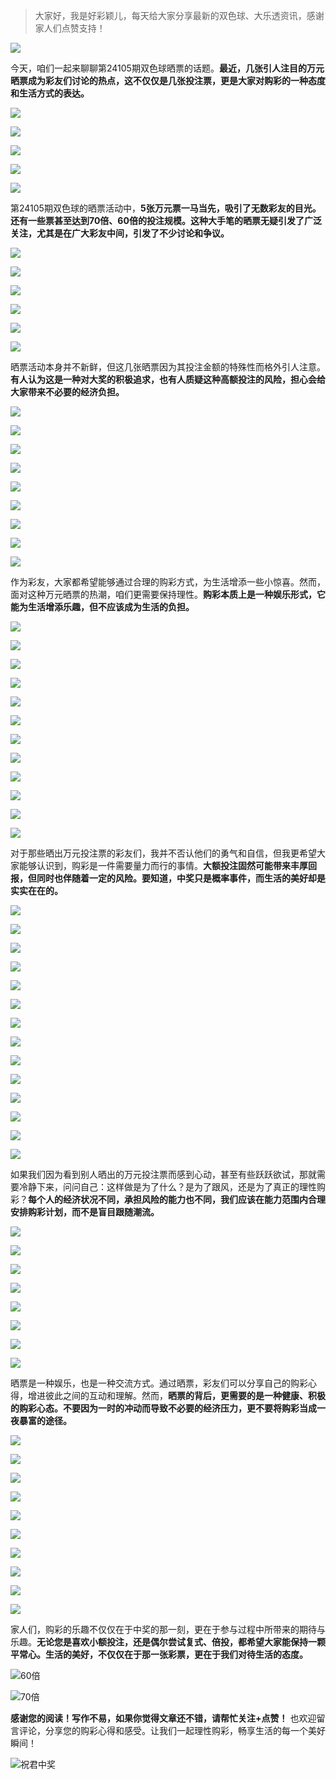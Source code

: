 > 大家好，我是好彩颖儿，每天给大家分享最新的双色球、大乐透资讯，感谢家人们点赞支持！

![](https://cdn.jsdelivr.net/gh/wangwenjie1314/PicCDN/2024-7-11/1720660897499-image.png)



今天，咱们一起来聊聊第24105期双色球晒票的话题。**最近，几张引人注目的万元晒票成为彩友们讨论的热点，这不仅仅是几张投注票，更是大家对购彩的一种态度和生活方式的表达。**


![](https://cdn.jsdelivr.net/gh/wangwenjie1314/PicCDN/2024-9-10/1725949850981-image.png)


![](https://cdn.jsdelivr.net/gh/wangwenjie1314/PicCDN/2024-9-10/1725949940959-image.png)


![](https://cdn.jsdelivr.net/gh/wangwenjie1314/PicCDN/2024-9-10/1725948869182-image.png)


![](https://cdn.jsdelivr.net/gh/wangwenjie1314/PicCDN/2024-9-10/1725949759998-image.png)


![](https://cdn.jsdelivr.net/gh/wangwenjie1314/PicCDN/2024-9-10/1725949901923-image.png)


第24105期双色球的晒票活动中，**5张万元票一马当先，吸引了无数彩友的目光。还有一些票甚至达到70倍、60倍的投注规模。这种大手笔的晒票无疑引发了广泛关注，尤其是在广大彩友中间，引发了不少讨论和争议。**

![](https://cdn.jsdelivr.net/gh/wangwenjie1314/PicCDN/2024-9-10/1725949690713-image.png)


![](https://cdn.jsdelivr.net/gh/wangwenjie1314/PicCDN/2024-9-10/1725949643410-image.png)


![](https://cdn.jsdelivr.net/gh/wangwenjie1314/PicCDN/2024-9-10/1725966874367-image.png)



![](https://cdn.jsdelivr.net/gh/wangwenjie1314/PicCDN/2024-9-10/1725966778459-image.png)

![](https://cdn.jsdelivr.net/gh/wangwenjie1314/PicCDN/2024-9-10/1725966767564-image.png)

![](https://cdn.jsdelivr.net/gh/wangwenjie1314/PicCDN/2024-9-10/1725966733484-image.png)


晒票活动本身并不新鲜，但这几张晒票因为其投注金额的特殊性而格外引人注意。**有人认为这是一种对大奖的积极追求，也有人质疑这种高额投注的风险，担心会给大家带来不必要的经济负担。**


![](https://cdn.jsdelivr.net/gh/wangwenjie1314/PicCDN/2024-9-10/1725967264154-image.png)

![](https://cdn.jsdelivr.net/gh/wangwenjie1314/PicCDN/2024-9-10/1725966975770-image.png)

![](https://cdn.jsdelivr.net/gh/wangwenjie1314/PicCDN/2024-9-10/1725966967254-image.png)

![](https://cdn.jsdelivr.net/gh/wangwenjie1314/PicCDN/2024-9-10/1725966942818-image.png)


![](https://cdn.jsdelivr.net/gh/wangwenjie1314/PicCDN/2024-9-10/1725948926986-image.png)


![](https://cdn.jsdelivr.net/gh/wangwenjie1314/PicCDN/2024-9-10/1725949606908-image.png)


![](https://cdn.jsdelivr.net/gh/wangwenjie1314/PicCDN/2024-9-10/1725949549029-image.png)


![](https://cdn.jsdelivr.net/gh/wangwenjie1314/PicCDN/2024-9-10/1725949501589-image.png)


![](https://cdn.jsdelivr.net/gh/wangwenjie1314/PicCDN/2024-9-10/1725949029926-image.png)



作为彩友，大家都希望能够通过合理的购彩方式，为生活增添一些小惊喜。然而，面对这种万元晒票的热潮，咱们更需要保持理性。**购彩本质上是一种娱乐形式，它能为生活增添乐趣，但不应该成为生活的负担。**

![](https://cdn.jsdelivr.net/gh/wangwenjie1314/PicCDN/2024-9-10/1725967073265-image.png)

![](https://cdn.jsdelivr.net/gh/wangwenjie1314/PicCDN/2024-9-10/1725967060617-image.png)

![](https://cdn.jsdelivr.net/gh/wangwenjie1314/PicCDN/2024-9-10/1725967030401-image.png)


![](https://cdn.jsdelivr.net/gh/wangwenjie1314/PicCDN/2024-9-10/1725967018752-image.png)

![](https://cdn.jsdelivr.net/gh/wangwenjie1314/PicCDN/2024-9-10/1725967003620-image.png)

![](https://cdn.jsdelivr.net/gh/wangwenjie1314/PicCDN/2024-9-10/1725966998194-image.png)

![](https://cdn.jsdelivr.net/gh/wangwenjie1314/PicCDN/2024-9-10/1725966988283-image.png)


![](https://cdn.jsdelivr.net/gh/wangwenjie1314/PicCDN/2024-9-10/1725948916753-image.png)

![](https://cdn.jsdelivr.net/gh/wangwenjie1314/PicCDN/2024-9-10/1725948876129-image.png)

![](https://cdn.jsdelivr.net/gh/wangwenjie1314/PicCDN/2024-9-10/1725949490875-image.png)

![](https://cdn.jsdelivr.net/gh/wangwenjie1314/PicCDN/2024-9-10/1725949481400-image.png)


![](https://cdn.jsdelivr.net/gh/wangwenjie1314/PicCDN/2024-9-10/1725949466698-image.png)


对于那些晒出万元投注票的彩友们，我并不否认他们的勇气和自信，但我更希望大家能够认识到，购彩是一件需要量力而行的事情。**大额投注固然可能带来丰厚回报，但同时也伴随着一定的风险。要知道，中奖只是概率事件，而生活的美好却是实实在在的。**



![](https://cdn.jsdelivr.net/gh/wangwenjie1314/PicCDN/2024-9-10/1725949051632-image.png)


![](https://cdn.jsdelivr.net/gh/wangwenjie1314/PicCDN/2024-9-10/1725949022238-image.png)


![](https://cdn.jsdelivr.net/gh/wangwenjie1314/PicCDN/2024-9-10/1725949043422-image.png)

![](https://cdn.jsdelivr.net/gh/wangwenjie1314/PicCDN/2024-9-10/1725948939833-image.png)

![](https://cdn.jsdelivr.net/gh/wangwenjie1314/PicCDN/2024-9-10/1725948936012-image.png)


![](https://cdn.jsdelivr.net/gh/wangwenjie1314/PicCDN/2024-9-10/1725948949753-image.png)



![](https://cdn.jsdelivr.net/gh/wangwenjie1314/PicCDN/2024-9-10/1725948983651-image.png)

![](https://cdn.jsdelivr.net/gh/wangwenjie1314/PicCDN/2024-9-10/1725948978858-image.png)

![](https://cdn.jsdelivr.net/gh/wangwenjie1314/PicCDN/2024-9-10/1725948972927-image.png)

![](https://cdn.jsdelivr.net/gh/wangwenjie1314/PicCDN/2024-9-10/1725948967318-image.png)


![](https://cdn.jsdelivr.net/gh/wangwenjie1314/PicCDN/2024-9-10/1725948994672-image.png)


![](https://cdn.jsdelivr.net/gh/wangwenjie1314/PicCDN/2024-9-10/1725949002879-image.png)


![](https://cdn.jsdelivr.net/gh/wangwenjie1314/PicCDN/2024-9-10/1725949011172-image.png)


![](https://cdn.jsdelivr.net/gh/wangwenjie1314/PicCDN/2024-9-10/1725949062331-image.png)



如果我们因为看到别人晒出的万元投注票而感到心动，甚至有些跃跃欲试，那就需要冷静下来，问问自己：这样做是为了什么？是为了跟风，还是为了真正的理性购彩？**每个人的经济状况不同，承担风险的能力也不同，我们应该在能力范围内合理安排购彩计划，而不是盲目跟随潮流。**


![](https://cdn.jsdelivr.net/gh/wangwenjie1314/PicCDN/2024-9-10/1725949104376-image.png)

![](https://cdn.jsdelivr.net/gh/wangwenjie1314/PicCDN/2024-9-10/1725949100880-image.png)

![](https://cdn.jsdelivr.net/gh/wangwenjie1314/PicCDN/2024-9-10/1725949097370-image.png)

![](https://cdn.jsdelivr.net/gh/wangwenjie1314/PicCDN/2024-9-10/1725949093792-image.png)


![](https://cdn.jsdelivr.net/gh/wangwenjie1314/PicCDN/2024-9-10/1725967119206-image.png)


![](https://cdn.jsdelivr.net/gh/wangwenjie1314/PicCDN/2024-9-10/1725967149398-image.png)

![](https://cdn.jsdelivr.net/gh/wangwenjie1314/PicCDN/2024-9-10/1725967156883-image.png)

![](https://cdn.jsdelivr.net/gh/wangwenjie1314/PicCDN/2024-9-10/1725967181021-image.png)




晒票是一种娱乐，也是一种交流方式。通过晒票，彩友们可以分享自己的购彩心得，增进彼此之间的互动和理解。然而，**晒票的背后，更需要的是一种健康、积极的购彩心态。不要因为一时的冲动而导致不必要的经济压力，更不要将购彩当成一夜暴富的途径。**

![](https://cdn.jsdelivr.net/gh/wangwenjie1314/PicCDN/2024-9-10/1725967131183-image.png)


![](https://cdn.jsdelivr.net/gh/wangwenjie1314/PicCDN/2024-9-10/1725950122763-image.png)


![](https://cdn.jsdelivr.net/gh/wangwenjie1314/PicCDN/2024-9-10/1725949113746-image.png)


![](https://cdn.jsdelivr.net/gh/wangwenjie1314/PicCDN/2024-9-10/1725949071752-image.png)


![](https://cdn.jsdelivr.net/gh/wangwenjie1314/PicCDN/2024-9-10/1725948887794-image.png)

![](https://cdn.jsdelivr.net/gh/wangwenjie1314/PicCDN/2024-9-10/1725948882842-image.png)


![](https://cdn.jsdelivr.net/gh/wangwenjie1314/PicCDN/2024-9-10/1725948906860-image.png)

![](https://cdn.jsdelivr.net/gh/wangwenjie1314/PicCDN/2024-9-10/1725948862898-image.png)

![](https://cdn.jsdelivr.net/gh/wangwenjie1314/PicCDN/2024-9-10/1725948859218-image.png)

![](https://cdn.jsdelivr.net/gh/wangwenjie1314/PicCDN/2024-9-10/1725967169867-image.png)



家人们，购彩的乐趣不仅仅在于中奖的那一刻，更在于参与过程中所带来的期待与乐趣。**无论您是喜欢小额投注，还是偶尔尝试复式、倍投，都希望大家能保持一颗平常心。生活的美好，不仅仅在于那一张彩票，更在于我们对待生活的态度。**



![60倍](https://cdn.jsdelivr.net/gh/wangwenjie1314/PicCDN/2024-9-10/1725948810185-image.png)

![70倍](https://cdn.jsdelivr.net/gh/wangwenjie1314/PicCDN/2024-9-10/1725966289243-image.png)

**感谢您的阅读！写作不易，如果你觉得文章还不错，请帮忙关注+点赞！** 也欢迎留言评论，分享您的购彩心得和感受。让我们一起理性购彩，畅享生活的每一个美好瞬间！


![祝君中奖](https://cdn.jsdelivr.net/gh/wangwenjie1314/PicCDN/2024-8-18/1723952503873-image.png)


